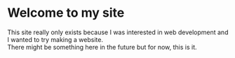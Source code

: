 # Welcome to my site
This site really only exists because I was interested in web development and I wanted to try making a website.  
There might be something here in the future but for now, this is it.
